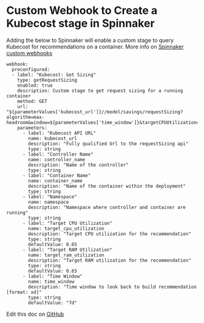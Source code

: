 Custom Webhook to Create a Kubecost stage in Spinnaker
======================================================

Adding the below to Spinnaker will enable a custom stage to query Kubecost for recommendations on a container.
More info on [Spinnaker custom webhooks](https://spinnaker.io/guides/operator/custom-webhook-stages/#creating-a-custom-webhook-stage)

```
webhook:
  preconfigured:
  - label: "Kubecost: Get Sizing"
    type: getRequestSizing
    enabled: true
    description: Custom stage to get request sizing for a running container
    method: GET
    url: "${parameterValues['kubecost_url']}//model/savings/requestSizing?algorithm=max-headroom&window=${parameterValues['time_window']}&targetCPUUtilization=${parameterValues['target_cpu_utilization']}&targetRAMUtilization=${parameterValues['target_ram_utilization']}&filterContainers=${parameterValues['container_name']}&filterControllers=${parameterValues['controller_name']}&filterNamespaces=${parameterValues['namespace']}"
    parameters:
      - label: "Kubecost API URL"
        name: kubecost_url
        description: "Fully qualified Url to the requestSizing api"
        type: string
      - label: "Controller Name"
        name: controller_name
        description: "Name of the controller"
        type: string
      - label: "Container Name"
        name: container_name
        description: "Name of the container within the deployment"
        type: string
      - label: "Namespace"
        name: namespace
        description: "Namespace where controller and container are running"
        type: string
      - label: "Target CPU Utilization"
        name: target_cpu_utilization
        description: "Target CPU utilization for the recommendation"
        type: string
        defaultValue: 0.65
      - label: "Target RAM Utilization"
        name: target_ram_utilization
        description: "Target RAM utilization for the recommendation"
        type: string
        defaultValue: 0.65
      - label: "Time Window"
        name: time_window
        description: "Time window to look back to build recommendation [format: xd]"
        type: string
        defaultValue: "7d"
```

Edit this doc on [GitHub](https://github.com/kubecost/docs/blob/main/spinnaker-custom-webhook.md)

<!--- {"article":"4407601826839","section":"4402815636375","permissiongroup":"1500001277122"} --->
